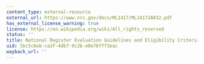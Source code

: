 ```yaml
---
content_type: external-resource
external_url: https://www.nrc.gov/docs/ML1417/ML14172A032.pdf
has_external_license_warning: true
license: https://en.wikipedia.org/wiki/All_rights_reserved
status: ''
title: National Register Evaluation Guidelines and Eligibility Criteria
uid: 5bc5c6eb-ca3f-4db7-9c2b-e0e76fff3eac
wayback_url: ''
---
```

